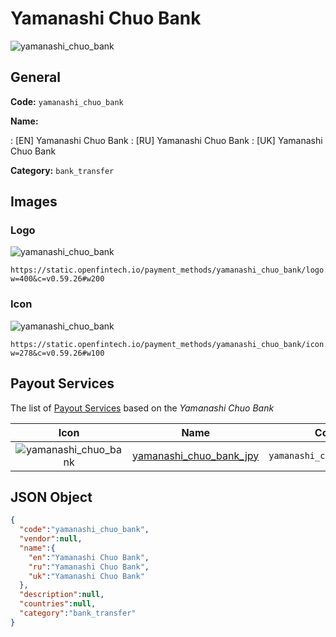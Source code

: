
# Yamanashi Chuo Bank 
![yamanashi_chuo_bank](https://static.openfintech.io/payment_methods/yamanashi_chuo_bank/logo.svg?w=400&c=v0.59.26#w200)  

## General 
**Code:** `yamanashi_chuo_bank` 
 
**Name:** 
 
:	[EN] Yamanashi Chuo Bank 
:	[RU] Yamanashi Chuo Bank 
:	[UK] Yamanashi Chuo Bank 
 
**Category:** `bank_transfer` 
 

## Images 

### Logo 
![yamanashi_chuo_bank](https://static.openfintech.io/payment_methods/yamanashi_chuo_bank/logo.svg?w=400&c=v0.59.26#w200)  

```
https://static.openfintech.io/payment_methods/yamanashi_chuo_bank/logo.svg?w=400&c=v0.59.26#w200
```  

### Icon 
![yamanashi_chuo_bank](https://static.openfintech.io/payment_methods/yamanashi_chuo_bank/icon.svg?w=278&c=v0.59.26#w100)  

```
https://static.openfintech.io/payment_methods/yamanashi_chuo_bank/icon.svg?w=278&c=v0.59.26#w100
```  

## Payout Services 
 
The list of [Payout Services](/payout-services/) based on the _Yamanashi Chuo Bank_ 

|Icon|Name|Code| 
|:---:|:---:|:---:| 
|![yamanashi_chuo_bank](https://static.openfintech.io/payout_methods/yamanashi_chuo_bank/icon.svg?w=278&c=v0.59.26#w40) |[yamanashi_chuo_bank_jpy](/payout-services/yamanashi_chuo_bank_jpy/)|`yamanashi_chuo_bank_jpy`| 
 

## JSON Object 

```json
{
  "code":"yamanashi_chuo_bank",
  "vendor":null,
  "name":{
    "en":"Yamanashi Chuo Bank",
    "ru":"Yamanashi Chuo Bank",
    "uk":"Yamanashi Chuo Bank"
  },
  "description":null,
  "countries":null,
  "category":"bank_transfer"
}
```  
